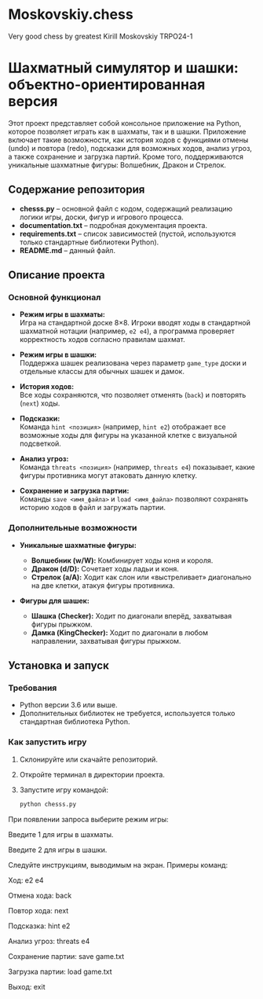 # Moskovskiy.chess
Very good chess by greatest Kirill Moskovskiy TRPO24-1
# Шахматный симулятор и шашки: объектно-ориентированная версия

Этот проект представляет собой консольное приложение на Python, которое позволяет играть как в шахматы, так и в шашки. Приложение включает такие возможности, как история ходов с функциями отмены (undo) и повтора (redo), подсказки для возможных ходов, анализ угроз, а также сохранение и загрузка партий. Кроме того, поддерживаются уникальные шахматные фигуры: Волшебник, Дракон и Стрелок.

## Содержание репозитория

- **chesss.py** – основной файл с кодом, содержащий реализацию логики игры, доски, фигур и игрового процесса.
- **documentation.txt** – подробная документация проекта.
- **requirements.txt** – список зависимостей (пустой, используются только стандартные библиотеки Python).
- **README.md** – данный файл.

## Описание проекта

### Основной функционал

- **Режим игры в шахматы:**  
  Игра на стандартной доске 8×8. Игроки вводят ходы в стандартной шахматной нотации (например, `e2 e4`), а программа проверяет корректность ходов согласно правилам шахмат.

- **Режим игры в шашки:**  
  Поддержка шашек реализована через параметр `game_type` доски и отдельные классы для обычных шашек и дамок.

- **История ходов:**  
  Все ходы сохраняются, что позволяет отменять (`back`) и повторять (`next`) ходы.

- **Подсказки:**  
  Команда `hint <позиция>` (например, `hint e2`) отображает все возможные ходы для фигуры на указанной клетке с визуальной подсветкой.

- **Анализ угроз:**  
  Команда `threats <позиция>` (например, `threats e4`) показывает, какие фигуры противника могут атаковать данную клетку.

- **Сохранение и загрузка партии:**  
  Команды `save <имя_файла>` и `load <имя_файла>` позволяют сохранять историю ходов в файл и загружать партии.

### Дополнительные возможности

- **Уникальные шахматные фигуры:**
  - **Волшебник (w/W):** Комбинирует ходы коня и короля.
  - **Дракон (d/D):** Сочетает ходы ладьи и коня.
  - **Стрелок (a/A):** Ходит как слон или «выстреливает» диагонально на две клетки, атакуя фигуры противника.

- **Фигуры для шашек:**
  - **Шашка (Checker):** Ходит по диагонали вперёд, захватывая фигуры прыжком.
  - **Дамка (KingChecker):** Ходит по диагонали в любом направлении, захватывая фигуры прыжком.

## Установка и запуск

### Требования

- Python версии 3.6 или выше.
- Дополнительных библиотек не требуется, используется только стандартная библиотека Python.

### Как запустить игру

1. Склонируйте или скачайте репозиторий.
2. Откройте терминал в директории проекта.
3. Запустите игру командой:

   ```bash
   python chesss.py
При появлении запроса выберите режим игры:

Введите 1 для игры в шахматы.

Введите 2 для игры в шашки.

Следуйте инструкциям, выводимым на экран. Примеры команд:

Ход: e2 e4

Отмена хода: back

Повтор хода: next

Подсказка: hint e2

Анализ угроз: threats e4

Сохранение партии: save game.txt

Загрузка партии: load game.txt

Выход: exit





